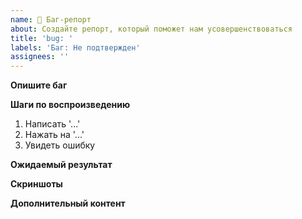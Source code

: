 ```yaml
---
name: 🐛 Баг-репорт
about: Создайте репорт, который поможет нам усовершенствоваться
title: 'bug: '
labels: 'Баг: Не подтвержден'
assignees: ''
---
```


**Опишите баг**
<!-- Четкое и краткое описание проблемы. -->

**Шаги по воспроизведению**
<!-- Шаги, по которым можно легко воспроизвести ситуацию, приведшую к ошибке. -->
1. Написать '...'
2. Нажать на '...'
3. Увидеть ошибку

**Ожидаемый результат**
<!-- Четкое и краткое описание того, чего вы ожидали. -->

**Скриншоты**
<!-- Если возможно, добавьте скриншоты, чтобы помочь объяснить вашу проблему. -->

**Дополнительный контент**
<!-- Добавьте любую другую информацию о проблеме. -->
